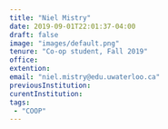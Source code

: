 ```yaml
---
title: "Niel Mistry"
date: 2019-09-01T22:01:37-04:00
draft: false
image: "images/default.png"
tenure: "Co-op student, Fall 2019"
office:
extention:
email: "niel.mistry@edu.uwaterloo.ca"
previousInstitution: 
curentInstitution: 
tags: 
 - "COOP"
---
```


